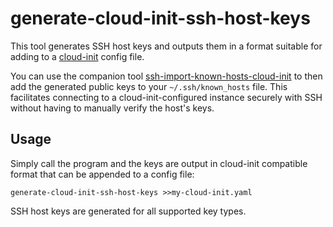# generate-cloud-init-ssh-host-keys

This tool generates SSH host keys and outputs them in a format suitable for adding to a [cloud-init](https://cloud-init.io/) config file.

You can use the companion tool [ssh-import-known-hosts-cloud-init](https://github.com/JJC1138/ssh-import-known-hosts-cloud-init) to then add the generated public keys to your `~/.ssh/known_hosts` file. This facilitates connecting to a cloud-init-configured instance securely with SSH without having to manually verify the host's keys.

## Usage

Simply call the program and the keys are output in cloud-init compatible format that can be appended to a config file:

```
generate-cloud-init-ssh-host-keys >>my-cloud-init.yaml
```

SSH host keys are generated for all supported key types.
